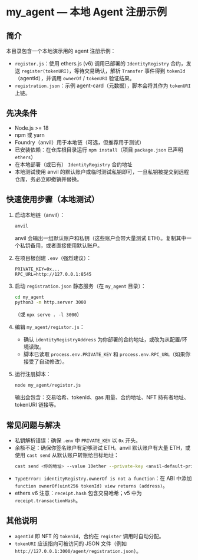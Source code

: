 # my_agent — 本地 Agent 注册示例

简介
----
本目录包含一个本地演示用的 agent 注册示例：
- `registor.js`：使用 ethers.js (v6) 调用已部署的 `IdentityRegistry` 合约，发送 `register(tokenURI)`，等待交易确认，解析 `Transfer` 事件得到 `tokenId`（agentId），并调用 `ownerOf` / `tokenURI` 验证结果。
- `registration.json`：示例 agent-card（元数据），脚本会将其作为 `tokenURI` 上链。

先决条件
--------
- Node.js >= 18
- npm 或 yarn
- Foundry（anvil）用于本地链（可选，但推荐用于测试）
- 已安装依赖：在仓库根目录运行 `npm install`（项目 `package.json` 已声明 `ethers`）
- 在本地部署（或已有） `IdentityRegistry` 合约地址
- 本地测试使用 anvil 的默认账户或临时测试私钥即可，一旦私钥被提交到远程仓库，务必立即撤销并替换。

快速使用步骤（本地测试）
-----------------------

1. 启动本地链（anvil）：
   ```bash
   anvil
   ```
   anvil 会输出一组默认账户和私钥（这些账户会带大量测试 ETH）。复制其中一个私钥备用，或者直接使用默认账户。

2. 在项目根创建 `.env`（强烈建议）：
   ```
   PRIVATE_KEY=0x...
   RPC_URL=http://127.0.0.1:8545
   ```


3. 启动 `registration.json` 静态服务（在 `my_agent` 目录）：
   ```bash
   cd my_agent
   python3 -m http.server 3000
   ```
   （或 `npx serve . -l 3000`）

4. 编辑 `my_agent/registor.js`：
   - 确认 `identityRegistryAddress` 为你部署的合约地址，或改为从配置/环境读取。
   - 脚本已读取 `process.env.PRIVATE_KEY` 和 `process.env.RPC_URL`（如果你接受了自动修改）。

5. 运行注册脚本：
   ```bash
   node my_agent/registor.js
   ```
   输出会包含：交易哈希、tokenId、gas 用量、合约地址、NFT 持有者地址、tokenURI 链接等。

常见问题与解决
---------------
- 私钥解析错误：确保 `.env` 中 `PRIVATE_KEY` 以 `0x` 开头。
- 余额不足：确保你签名账户有足够测试 ETH。anvil 默认账户有大量 ETH，或使用 `cast send` 从默认账户转账给目标地址：
  ```bash
  cast send <你的地址> --value 10ether --private-key <anvil-default-privkey> --rpc-url http://127.0.0.1:8545
  ```
- `TypeError: identityRegistry.ownerOf is not a function`：在 ABI 中添加 `function ownerOf(uint256 tokenId) view returns (address)`。
- ethers v6 注意：`receipt.hash` 包含交易哈希；v5 中为 `receipt.transactionHash`。



其他说明
--------
- `agentId` 即 NFT 的 `tokenId`，合约在 `register` 调用时自动分配。
- `tokenURI` 应该指向可被访问的 JSON 文件（例如 `http://127.0.0.1:3000/agent/registration.json`）。
